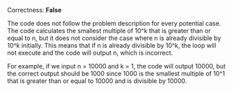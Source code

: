Correctness: **False**

The code does not follow the problem description for every potential case. The code calculates the smallest multiple of 10^k that is greater than or equal to n, but it does not consider the case where n is already divisible by 10^k initially. This means that if n is already divisible by 10^k, the loop will not execute and the code will output n, which is incorrect. 

For example, if we input n = 10000 and k = 1, the code will output 10000, but the correct output should be 1000 since 1000 is the smallest multiple of 10^1 that is greater than or equal to 10000 and is divisible by 10000.